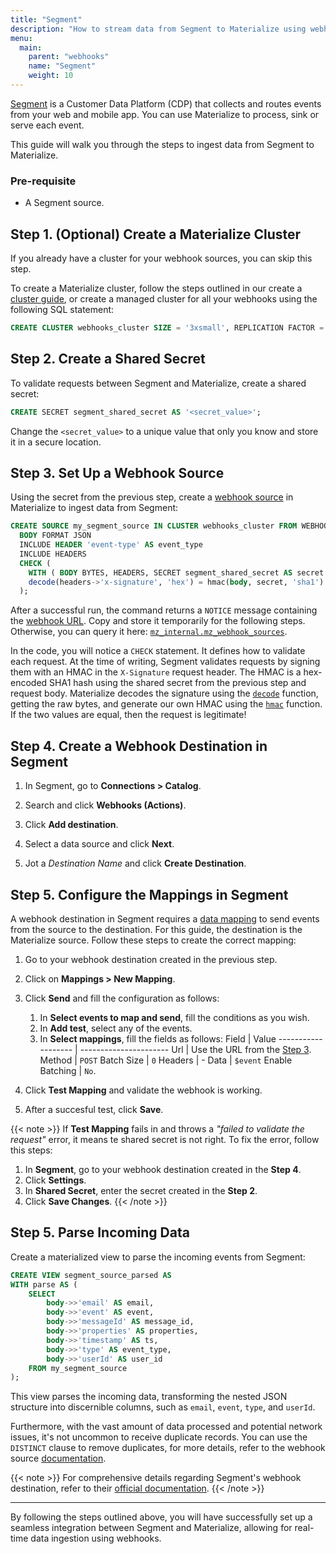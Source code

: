 ```yaml
---
title: "Segment"
description: "How to stream data from Segment to Materialize using webhooks"
menu:
  main:
    parent: "webhooks"
    name: "Segment"
    weight: 10
---
```


[Segment](https://Segment.com/) is a Customer Data Platform (CDP) that collects and routes events
from your web and mobile app. You can use Materialize to process, sink or serve each event.

This guide will walk you through the steps to ingest data from Segment to Materialize.

### Pre-requisite

* A Segment source.

## Step 1. (Optional) Create a Materialize Cluster

If you already have a cluster for your webhook sources, you can skip this step.

To create a Materialize cluster, follow the steps outlined in our
create a [cluster guide](/sql/create-cluster),
or create a managed cluster for all your webhooks using the following SQL statement:

```sql
CREATE CLUSTER webhooks_cluster SIZE = '3xsmall', REPLICATION FACTOR = 2;
```

## Step 2. Create a Shared Secret

To validate requests between Segment and Materialize, create a shared secret:

```sql
CREATE SECRET segment_shared_secret AS '<secret_value>';
```

Change the `<secret_value>` to a unique value that only you know and store it in a secure location.

## Step 3. Set Up a Webhook Source

Using the secret from the previous step, create a [webhook source](/sql/create-source/webhook/)
in Materialize to ingest data from Segment:

```sql
CREATE SOURCE my_segment_source IN CLUSTER webhooks_cluster FROM WEBHOOK
  BODY FORMAT JSON
  INCLUDE HEADER 'event-type' AS event_type
  INCLUDE HEADERS
  CHECK (
    WITH ( BODY BYTES, HEADERS, SECRET segment_shared_secret AS secret BYTES)
    decode(headers->'x-signature', 'hex') = hmac(body, secret, 'sha1')
  );
```

After a successful run, the command returns a `NOTICE` message containing the [webhook URL](https://materialize.com/docs/sql/create-source/webhook/#webhook-url).
Copy and store it temporarily for the following steps. Otherwise, you can query it here: [`mz_internal.mz_webhook_sources`](https://materialize.com/docs/sql/system-catalog/mz_internal/#mz_webhook_sources).

In the code, you will notice a `CHECK` statement. It defines how to validate each request. At the time of writing, Segment
validates requests by signing them with an HMAC in the `X-Signature` request header. The HMAC is a
hex-encoded SHA1 hash using the shared secret from the previous step and request body. Materialize decodes the signature using
the [`decode`](/sql/functions/#decode) function, getting the raw bytes, and generate our own HMAC
using the [`hmac`](/sql/functions/#hmac) function. If the two values are equal, then the request is
legitimate!

## Step 4. Create a Webhook Destination in Segment

1. In Segment, go to **Connections > Catalog**.

2. Search and click **Webhooks (Actions)**.

3. Click **Add destination**.

4. Select a data source and click **Next**.

5. Jot a *Destination Name* and click **Create Destination**.

## Step 5. Configure the Mappings in Segment

A webhook destination in Segment requires a [data mapping](https://segment.com/blog/data-mapping/) to send events from the source to the destination. For this guide, the destination is the Materialize source. Follow these steps to create the correct mapping:

1. Go to your webhook destination created in the previous step.

2. Click on **Mappings > New Mapping**.

3. Click **Send** and fill the configuration as follows:
   1. In **Select events to map and send**, fill the conditions as you wish.
   2. In **Add test**, select any of the events.
   3. In **Select mappings**, fill the fields as follows:
    Field               | Value
    ------------------- | ----------------------
    Url                 | Use the URL from the [Step 3](`/`).
    Method              | `POST`
    Batch Size          | `0`
    Headers             | -
    Data                | `$event`
    Enable Batching     | `No`.
4. Click **Test Mapping** and validate the webhook is working.
5. After a succesful test, click **Save**.

  {{< note >}}
  If **Test Mapping** fails in and throws a *"failed to validate the request"* error, it means te shared secret is not right. To fix the error, follow this steps:
 1. In **Segment**, go to your webhook destination created in the **Step 4**.
 2. Click **Settings**.
 3. In **Shared Secret**, enter the secret created in the **Step 2**.
 4. Click **Save Changes**.
  {{< /note >}}

## Step 5. Parse Incoming Data

Create a materialized view to parse the incoming events from Segment:

```sql
CREATE VIEW segment_source_parsed AS
WITH parse AS (
    SELECT
        body->>'email' AS email,
        body->>'event' AS event,
        body->>'messageId' AS message_id,
        body->>'properties' AS properties,
        body->>'timestamp' AS ts,
        body->>'type' AS event_type,
        body->>'userId' AS user_id
    FROM my_segment_source
);
```

This view parses the incoming data, transforming the nested JSON structure into discernible columns, such as `email`, `event`, `type`, and `userId`.

Furthermore, with the vast amount of data processed and potential network issues, it's not uncommon to receive duplicate records. You can use the
`DISTINCT` clause to remove duplicates, for more details, refer to the webhook source [documentation](/sql/create-source/webhook/#duplicated-and-partial-events).

{{< note >}} For comprehensive details regarding Segment's webhook destination, refer to their [official documentation](https://segment.com/docs/connections/destinations/catalog/actions-webhook/). {{< /note >}}

---

By following the steps outlined above, you will have successfully set up a seamless integration between Segment and Materialize, allowing for real-time data ingestion using webhooks.
